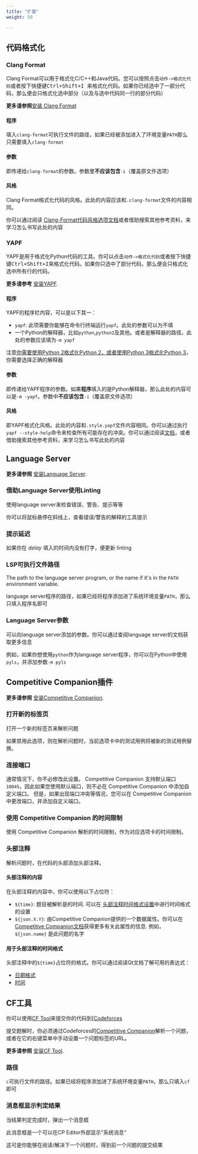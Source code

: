```yaml
---
title: "扩展"
weight: 50

---
```


## 代码格式化

### Clang Format

Clang Format可以用于格式化C/C++和Java代码。您可以按照点击`动作->格式化代码`或者按下快捷键<kbd>Ctrl+Shift+I </kbd>来格式化代码。如果你已经选中了一部分代码，那么便会只格式化选中部分（以及与选中代码同一行的部分代码）

**更多请参照**[安装 Clang Format](../../setup/_index.zh.md#安装-clang-format)

#### 程序

填入`clang-format`可执行文件的路径，如果已经被添加进入了环境变量`PATH`那么只需要填入`clang-format`

#### 参数

即传递给`clang-format`的参数。参数里**不应该包含**`-i`（覆盖原文件选项）

#### 风格

Clang Format格式化代码的风格。此处的内容应该和`.clang-format`文件的内容相同。

你可以通过阅读 [Clang-Format代码风格选项文档](https://clang.llvm.org/docs/ClangFormatStyleOptions.html)或者借助搜索其他参考资料，来学习怎么书写此处的内容

### YAPF

YAPF是用于格式化Python代码的工具。你可以点击`动作->格式化代码`或者按下快捷键<kbd>Ctrl+Shift+I</kbd>来格式化代码。如果你只选中了部分代码，那么便会只格式化选中所有行的代码。

**更多请参考** [安装YAPF](../../setup/_index.zh.md#安装-yapf).

#### 程序

YAPF的程序栏内容，可以是以下其一：

-   `yapf`: 此项需要你能够在命令行终端运行`yapf`。此处的参数可以为不填
-   一个Python的解释器，比如`python`,`python2`及其他。或者是解释器的路径。此处的参数应该填为`-m yapf`

注意[你需要使用Python 2格式化Python 2，或者使用Python 3格式化Python 3](https://github.com/google/yapf#python-versions)，你需要选择正确的解释器

#### 参数

即传递给YAPF程序的参数。如果**程序**填入的是Python解释器，那么此处的内容可以是`-m -yapf`。参数中**不应该包含**`-i`（覆盖原文件选项）

#### 风格

即YAPF格式化风格。此处的内容和`.style.yapf`文件内容相同。你可以通过执行`yapf --style-help`命令来检查所有可能存在的冲突。你可以通过阅读[文档](https://github.com/google/yapf#formatting-style)，或者借助搜索其他参考资料，来学习怎么书写此处的内容

## Language Server

**更多请参照** [安装Language Server](../../setup/_index.zh.md#setup-language-server).

### 借助Language Server使用Linting

使用language server来检查错误、警告、提示等等

你可以将鼠标悬停在斜线上，查看错误/警告的解释的工具提示

### 提示延迟

如果你在 _delay_ 填入的时间内没有打字，便更新 linting

### LSP可执行文件路径

The path to the language server program, or the name if it's in the `PATH` environment variable.

language server程序的路径，如果已经将程序添加进了系统环境变量`PATH`，那么只填入程序名即可

### Language Server参数

可以向language server添加的参数。你可以通过查阅language server的文档获取更多信息

例如，如果你想使用`python`作为language server程序，你可以在Python中使用`pyls`，并添加参数`-m pyls`

## Competitive Companion插件

**更多请参照** [安装Competitive Companion](../../setup/_index.zh.md#安装-competitive-companion).

### 打开新的标签页

打开一个新的标签页来解析问题

如果禁用此选项，则在解析问题时，当前选项卡中的测试用例将被新的测试用例替换。

### 连接端口

通常情况下，你不必修改此设置。 Competitive Companion 支持默认端口`10045`，因此如果您使用默认端口，则不必在 Competitive Companion 中添加自定义端口。 但是，如果出现端口冲突等情况，您可以在 Competitive Companion 中更改端口，并添加自定义端口。

### 使用 Competitive Companion 的时间限制

使用 Competitive Companion 解析的时间限制，作为对应选项卡的时间限制。

### 头部注释

解析问题时，在代码的头部添加头部注释。

#### 头部注释的内容

在头部注释的内容中，你可以使用以下占位符：

-   `${time}`: 题目被解析是的时间. 可以在 [头部注释时间格式设置](#time-format-for-the-head-comments)中进行时间格式的设置
-   `${json.X.Y}`: 由Competitive Companion提供的一个数据属性。你可以在[Competitive Companion文档](https://github.com/jmerle/competitive-companion#explanation)获得更多有关此属性的信息. 例如， `${json.name}` 是此问题的名字

#### 用于头部注释的时间格式

头部注释中的`${time}`占位符的格式。你可以通过阅读Qt文档了解可用的表达式：

-   [日期格式](https://doc.qt.io/qt-5/qdate.html#toString-3)
-   [时间](https://doc.qt.io/qt-5/qtime.html#toString)

## CF工具

你可以使用[CF Tool](https://github.com/xalanq/cf-tool/)来提交你的代码到[[Codeforces](https://codeforces.com)

提交题解时，你必须通过Codeforces的[Competitive Companion](#competitive-companion)解析一个问题，或者在它的右键菜单中手动设置一个问题标签的URL。

**更多请参照** [安装CF Tool](../../setup/_index.zh.md#安装-cf-tool).

### 路径

`c`可执行文件的路径。如果已经将程序添加进了系统环境变量`PATH`，那么只填入`cf`即可

### 消息框显示判定结果

当结果判定完成时，弹出一个消息框

此消息框是一个可以在CP Editor外部显示”系统消息“

这可是你能够在阅读/解决下一个问题时，得到前一个问题的提交结果
